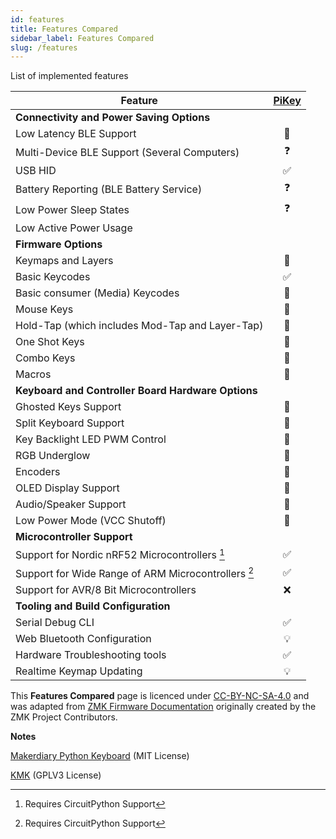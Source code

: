 ```yaml
---
id: features
title: Features Compared
sidebar_label: Features Compared
slug: /features
---
```


List of implemented features


| **Feature**                                                                                                            | [PiKey](http://pikey.jpconstantineau.com/)  |
| ---------------------------------------------------------------------------------------------------------------------- |  :-------: | 
| **Connectivity and Power Saving Options**                                                                              |            |
| Low Latency BLE Support                                                                                                |     🚧    | 
| Multi-Device BLE Support (Several Computers)                                                                           |     ❓     | 
| USB HID                                                                                                                |     ✅     | 
| Battery Reporting (BLE Battery Service)                                                                                |     ❓     | 
| Low Power Sleep States                                                                                                 |     ❓     |
| Low Active Power Usage                                                                                                 |            |
| **Firmware Options**                                                                                                   |            | 
| Keymaps and Layers                                                                                                     |     🚧     | 
| Basic Keycodes                                                                                                         |     ✅     | 
| Basic consumer (Media) Keycodes                                                                                        |     🚧     | 
| Mouse Keys                                                                                                             |     🚧     | 
| Hold-Tap (which includes Mod-Tap and Layer-Tap)                                                                        |     🚧     | 
| One Shot Keys                                                                                                          |     🚧     | 
| Combo Keys                                                                                                             |     🚧     | 
| Macros                                                                                                                 |     🚧     | 
| **Keyboard and Controller Board Hardware Options**                                                                     |            |   
| Ghosted Keys Support                                                                                                   |     🚧     | 
| Split Keyboard Support                                                                                                 |     🚧     |
| Key Backlight LED PWM Control                                                                                          |     🚧    | 
| RGB Underglow                                                                                                          |     🚧     | 
| Encoders                                                                                                               |     🚧     | 
| OLED Display Support                                                                                                   |     🚧     |
| Audio/Speaker Support                                                                                                  |     🚧     | 
| Low Power Mode (VCC Shutoff)                                                                                           |     🚧     | 
| **Microcontroller Support**                                                                                            |            |   
| Support for Nordic nRF52 Microcontrollers  [^1]                                                                        |     ✅     | 
| Support for Wide Range of ARM Microcontrollers  [^1]                                                                   |     ✅     | 
| Support for AVR/8 Bit Microcontrollers                                                                                 |     ❌     | 
| **Tooling and Build Configuration**                                                                                    |            |    
| Serial Debug CLI                                                                                                       |      ✅   |    
| Web Bluetooth Configuration                                                                                            |      💡    |  
| Hardware Troubleshooting tools                                                                                         |      ✅   |   
| Realtime Keymap Updating                                                                                               |      💡     | 


This __Features Compared__ page is licenced under [CC-BY-NC-SA-4.0](https://creativecommons.org/licenses/by-nc-sa/4.0/) and was adapted from [ZMK Firmware Documentation](https://zmkfirmware.dev/docs/) originally created by the ZMK Project Contributors.

**Notes**

[^1]: Requires CircuitPython Support

[Makerdiary Python Keyboard](https://github.com/makerdiary/python-keyboard) (MIT License)

[KMK](https://github.com/KMKfw/kmk_firmware) (GPLV3 License)